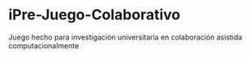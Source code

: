 # iPre-Juego-Colaborativo
Juego hecho para investigación universitaria en colaboración asistida computacionalmente
